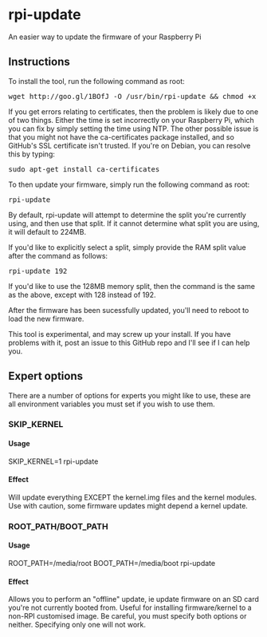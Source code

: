 rpi-update
==========

An easier way to update the firmware of your Raspberry Pi

Instructions
------------

To install the tool, run the following command as root:

<pre>
wget http://goo.gl/1BOfJ -O /usr/bin/rpi-update && chmod +x /usr/bin/rpi-update
</pre>

If you get errors relating to certificates, then the problem is likely due to one of two things. Either the time is set incorrectly on your Raspberry Pi, which you can fix by simply setting the time using NTP. The other possible issue is that you might not have the ca-certificates package installed, and so GitHub's SSL certificate isn't trusted. If you're on Debian, you can resolve this by typing:

<pre>
sudo apt-get install ca-certificates
</pre>

To then update your firmware, simply run the following command as root:

<pre>
rpi-update
</pre>


By default, rpi-update will attempt to determine the split you're currently using, and then use that split. If it cannot determine what split you are using, it will default to 224MB.

If you'd like to explicitly select a split, simply provide the RAM split value after the command as follows:

<pre>
rpi-update 192
</pre>

If you'd like to use the 128MB memory split, then the command is the same as the above, except with 128 instead of 192.

After the firmware has been sucessfully updated, you'll need to reboot to load the new firmware.

This tool is experimental, and may screw up your install. If you have problems with it, post an issue to this GitHub repo and I'll see if I can help you.

Expert options
--------------

There are a number of options for experts you might like to use, these are all environment variables you must set if you wish to use them.

### SKIP_KERNEL

#### Usage

SKIP_KERNEL=1 rpi-update

#### Effect

Will update everything EXCEPT the kernel.img files and the kernel modules. Use with caution, some firmware updates might depend a kernel update.

### ROOT_PATH/BOOT_PATH

#### Usage

ROOT_PATH=/media/root BOOT_PATH=/media/boot rpi-update

#### Effect

Allows you to perform an "offline" update, ie update firmware on an SD card you're not currently booted from. Useful for installing firmware/kernel to a non-RPI customised image. Be careful, you must specify both options or neither. Specifying only one will not work.
